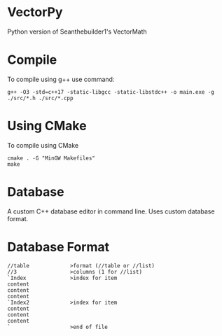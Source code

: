 # VectorPy
Python version of Seanthebuilder1's VectorMath

# Compile
To compile using g++ use command:
```
g++ -O3 -std=c++17 -static-libgcc -static-libstdc++ -o main.exe -g ./src/*.h ./src/*.cpp
```

# Using CMake
To compile using CMake
```
cmake . -G "MinGW Makefiles"
make
```

# Database
A custom C++ database editor in command line. Uses custom database format.

# Database Format
```
//table             >format (//table or //list)
//3                 >columns (1 for //list)
`Index              >index for item
content             
content
content
`Index2             >index for item
content
content
content
`                   >end of file
```
